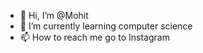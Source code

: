- 👋 Hi, I’m @Mohit
- 🌱 I’m currently learning computer science
- 📫 How to reach me go to Instagram

<!---
mohizzzol/mohizzzol is a ✨ special ✨ repository because its `README.md` (this file) appears on your GitHub profile.
You can click the Preview link to take a look at your changes.
--->
